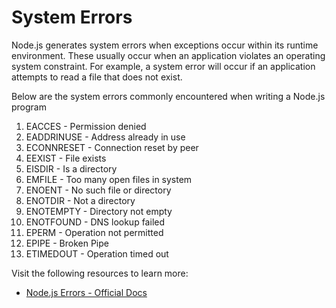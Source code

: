 # System Errors

Node.js generates system errors when exceptions occur within its runtime environment. These usually occur when an application violates an operating system constraint.
For example, a system error will occur if an application attempts to read a file that does not exist.

Below are the system errors commonly encountered when writing a Node.js program

1. EACCES - Permission denied
2. EADDRINUSE - Address already in use
3. ECONNRESET - Connection reset by peer
4. EEXIST - File exists
5. EISDIR - Is a directory
6. EMFILE - Too many open files in system
7. ENOENT - No such file or directory
8. ENOTDIR - Not a directory
9. ENOTEMPTY - Directory not empty
10. ENOTFOUND - DNS lookup failed
11. EPERM - Operation not permitted
12. EPIPE - Broken Pipe
13. ETIMEDOUT - Operation timed out

Visit the following resources to learn more:

- [Node.js Errors - Official Docs](https://nodejs.org/api/errors.html#errors_class_systemerror)
